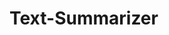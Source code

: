 # Text-Summarizer

<!-- 
when sentencepiece was giving error while installation, realized:

sentencepiece does not support python 3.13 yet.

Its latest version was released on Feb 19, 2024.

You need to downgrade to python 3.12

Hence, did this:
conda create -n py312 python=3.12
conda activate py312 -------- this gave an error tho
pip install sentencepiece

for the issue with conda activate ran it on powershell, worked
git bash was giving error 
i tried this:
Set-ExecutionPolicy RemoteSigned on powershell admin
conda init bash

then simply just closed the terminal and started wiht powershell and it got activated.
-->
